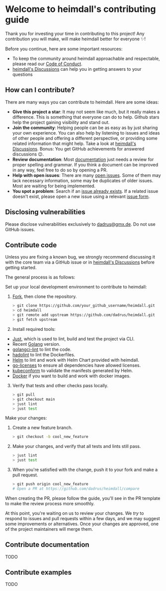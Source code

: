 # Welcome to heimdall's contributing guide

Thank you for investing your time in contributing to this project! Any contribution you will make, will make heimdall better for everyone :sparkles:!

Before you continue, here are some important resources:

* To keep the community around heimdall approachable and respectable, please read our [Code of Conduct](./CODE_OF_CONDUCT.md).
* [heimdall's Discussions](https://github.com/dadrus/heimdall/discussions) can help you in getting answers to your questions


## How can I contribute?

There are many ways you can contribute to heimdall. Here are some ideas:

* **Give this project a star**: It may not seem like much, but it really makes a difference. This is something that everyone can do to help. Github stars help the project gaining visibility and stand out.
* **Join the community**: Helping people can be as easy as by just sharing your own experience. You can also help by listening to issues and ideas of other people and offering a different perspective, or providing some related information that might help. Take a look at [heimdall's Discussions](https://github.com/dadrus/heimdall/discussions).  Bonus: You get GitHub achievements for answered discussions :wink:.
* **Review documentation**: Most [documentation](https://dadrus.github.io/heimdall/) just needs a review for proper spelling and grammar. If you think a document can be improved in any way, feel free to do so by opening a PR.
* **Help with open issues**: There are many [open issues](https://github.com/dadrus/heimdall/issues). Some of them may lack necessary information, some may be duplicates of older issues. Most are waiting for being implemented.
* **You spot a problem**: Search if an [issue already exists](https://github.com/dadrus/heimdall/issues). If a related issue doesn't exist, please open a new issue using a relevant [issue form](https://github.com/dadrus/heimdall/issues/new/choose).

## Disclosing vulnerabilities

Please disclose vulnerabilities exclusively to [dadrus@gmx.de](mailto:dadrus@gmx.de). Do not use GitHub issues.

## Contribute code

Unless you are fixing a known bug, we strongly recommend discussing it with the core team via a GitHub issue or in [heimdall's Discussions](https://github.com/dadrus/heimdall/discussions) before getting started.

The general process is as follows:

Set up your local development environment to contribute to heimdall:

1. [Fork](https://github.com/dadrus/heimdall/fork), then clone the repository.
  
   ```bash
   > git clone https://github.com/your_github_username/heimdall.git
   > cd heimdall
   > git remote add upstream https://github.com/dadrus/heimdall.git
   > git fetch upstream
   ```

2. Install required tools:
  * [Just](https://github.com/casey/just/releases), which is used to lint, build and test the project via CLI.
  * Recent [Golang](https://go.dev/dl/) version.
  * [golangci-lint](https://golangci-lint.run/usage/install/#local-installation) to lint the code.
  * [hadolint](https://github.com/hadolint/hadolint/releases) to lint the Dockerfiles.
  * [Helm](https://github.com/helm/helm/releases) to lint and work with Helm Chart provided with heimdall.
  * [go-licenses](https://github.com/google/go-licenses) to ensure all dependencies have allowed licenses.
  * [kubeconform](https://github.com/yannh/kubeconform/releases) to validate the manifests generated by Helm.
  * [Docker](https://docs.docker.com/desktop/) if you want to build and work with docker images.

3. Verify that tests and other checks pass locally.
   ```bash
   > git pull
   > git checkout main
   > just lint
   > just test
   ```

Make your changes:

1. Create a new feature branch.
   ```bash
   > git checkout -b cool_new_feature
   ```

2. Make your changes, and verify that all tests and lints still pass.
   ```bash
   > just lint
   > just test
   ```

3. When you're satisfied with the change, push it to your fork and make a pull request.
   ```bash
   > git push origin cool_new_feature
   # Open a PR at https://github.com/dadrus/heimdall/compare
   ```

When creating the PR, please follow the guide, you'll see in the PR template to make the review process more smoothly. 

At this point, you're waiting on us to review your changes. We *try* to respond to issues and pull requests within a few days, and we may suggest some improvements or alternatives. Once your changes are approved, one of the project maintainers will merge them.

## Contribute documentation

TODO

## Contribute examples

TODO